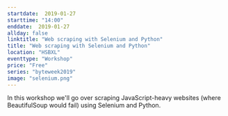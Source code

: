 ```yaml
---
startdate:  2019-01-27
starttime: "14:00"
enddate:  2019-01-27
allday: false
linktitle: "Web scraping with Selenium and Python"
title: "Web scraping with Selenium and Python"
location: "HSBXL"
eventtype: "Workshop"
price: "Free"
series: "byteweek2019"
image: "selenium.png"
--- 
```


In this workshop we'll go over scraping JavaScript-heavy websites (where BeautifulSoup would fail) using Selenium and Python.